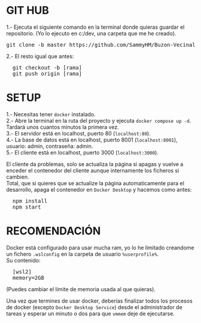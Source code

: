# GIT HUB

1.- Ejecuta el siguiente comando en la terminal donde quieras guardar el repositorio. (Yo lo ejecuto en c:/dev, una carpeta que me he creado).
<pre>git clone -b master https://github.com/SammyHM/Buzon-Vecinal</pre>
2.- El resto igual que antes:
<pre>
  git checkout -b [rama]
  git push origin [rama]
</pre>

# SETUP

1.- Necesitas tener `docker` instalado. <br />
2.- Abre la terminal en la ruta del proyecto y ejecuta `docker compose up -d`. Tardará unos cuantos minutos la primera vez. <br />
3.- El servidor está en localhost, puerto 80 (`localhost:80`). <br />
4.- La base de datos está en localhost, puerto 8001 (`localhost:8001`), usuario: admin, contraseña: admin. <br />
5.- El cliente está en  localhost, puerto 3000 (`localhost:3000`). <br />

El cliente da problemas, solo se actualiza la página si apagas y vuelve a enceder el contenedor del cliente aunque internamente los ficheros si cambien. <br />
Total, que si quieres que se actualize la página automaticamente para el desarrollo, apaga el contenedor en `Docker Desktop` y hacemos como antes:
<pre>
  npm install
  npm start
</pre>

# RECOMENDACIÓN

Docker está configurado para usar mucha ram, yo lo he limitado creandome un fichero `.wslconfig` en la carpeta de usuario `%userprofile%`. <br />
Su contenido: <br />
<pre>
  [wsl2]
  memory=2GB
</pre>
(Puedes cambiar el límite de memoria usada al que quieras). <br />

Una vez que termines de usar docker, deberías finalizar todos los procesos de docker (excepto `Docker Desktop Service`) desde el administrador de tareas y esperar un minuto o dos para que `vmmem` deje de ejecutarse.
